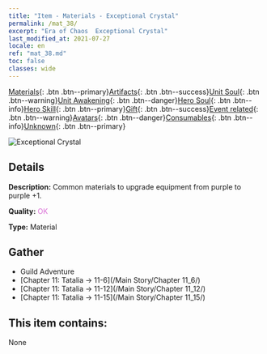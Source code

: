 ```yaml
---
title: "Item - Materials - Exceptional Crystal"
permalink: /mat_38/
excerpt: "Era of Chaos  Exceptional Crystal"
last_modified_at: 2021-07-27
locale: en
ref: "mat_38.md"
toc: false
classes: wide
---
```

 [Materials](/Items/){: .btn .btn--primary}[Artifacts](/Items/Artifacts/){: .btn .btn--success}[Unit Soul](/Items/UnitSoul/){: .btn .btn--warning}[Unit Awakening](/Items/UnitAwakening/){: .btn .btn--danger}[Hero Soul](/Items/HeroSoul/){: .btn .btn--info}[Hero Skill](/Items/HeroSkill/){: .btn .btn--primary}[Gift](/Items/Gift/){: .btn .btn--success}[Event related](/Items/Events/){: .btn .btn--warning}[Avatars](/Items/Avatars/){: .btn .btn--danger}[Consumables](/Items/Consumables/){: .btn .btn--info}[Unknown](/Items/Unknown/){: .btn .btn--primary}

 ![Exceptional Crystal](/images/t/i_cailiao_shuijing2.png)

## Details
 **Description:** Common materials to upgrade equipment from purple to purple +1.

 **Quality:** <span style="color: #DA70D6">OK</span>

 **Type:** Material

## Gather

*    Guild Adventure 
*    [Chapter 11: Tatalia -> 11-6](/Main Story/Chapter 11_6/) 
*    [Chapter 11: Tatalia -> 11-12](/Main Story/Chapter 11_12/) 
*    [Chapter 11: Tatalia -> 11-15](/Main Story/Chapter 11_15/) 

## This item contains:

  None

